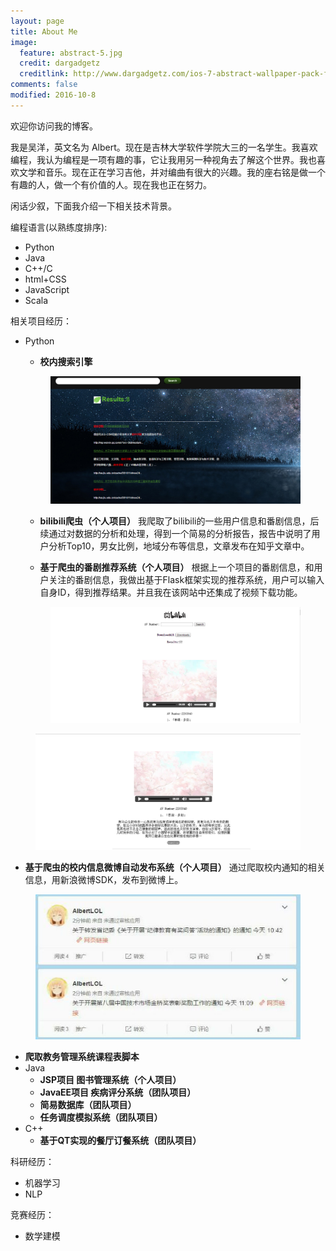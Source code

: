 ```yaml
---
layout: page
title: About Me
image:
  feature: abstract-5.jpg
  credit: dargadgetz
  creditlink: http://www.dargadgetz.com/ios-7-abstract-wallpaper-pack-for-iphone-5-and-ipod-touch-retina/
comments: false
modified: 2016-10-8
---
```


  欢迎你访问我的博客。 
  
  我是吴洋，英文名为 Albert。现在是吉林大学软件学院大三的一名学生。我喜欢编程，我认为编程是一项有趣的事，它让我用另一种视角去了解这个世界。我也喜欢文学和音乐。现在正在学习吉他，并对编曲有很大的兴趣。我的座右铭是做一个有趣的人，做一个有价值的人。现在我也正在努力。 

 闲话少叙，下面我介绍一下相关技术背景。 
 
 编程语言(以熟练度排序):
 
 - Python
 - Java
 - C++/C
 - html+CSS
 - JavaScript
 - Scala
 
相关项目经历：

- Python
  - **校内搜索引擎** 
   <figure>
	<img src="/images/search.png" alt="">
  </figure> 
 
  - **bilibili爬虫（个人项目）**
  我爬取了bilibili的一些用户信息和番剧信息，后续通过对数据的分析和处理，得到一个简易的分析报告，报告中说明了用户分析Top10，男女比例，地域分布等信息，文章发布在知乎文章中。
  
  - **基于爬虫的番剧推荐系统（个人项目）**
  根据上一个项目的番剧信息，和用户关注的番剧信息，我做出基于Flask框架实现的推荐系统，用户可以输入自身ID，得到推荐结果。并且我在该网站中还集成了视频下载功能。
  <figure>
	<img src="/images/bilibili0.png" alt="">
 </figure>
 <figure>
	<img src="/images/bilibili1.png" alt="">
 </figure>
 
  - **基于爬虫的校内信息微博自动发布系统（个人项目）**
  通过爬取校内通知的相关信息，用新浪微博SDK，发布到微博上。
  <figure>
	<img src="/images/weibo.jpg" alt="">
  </figure>
 
  - **爬取教务管理系统课程表脚本** 
  
- Java 
  - **JSP项目 图书管理系统（个人项目）**
  - **JavaEE项目 疾病评分系统（团队项目）**
  - **简易数据库（团队项目）**
  - **任务调度模拟系统（团队项目）**
- C++
  - **基于QT实现的餐厅订餐系统（团队项目）**
 
科研经历：

 - 机器学习
 - NLP
 
竞赛经历：

 - 数学建模


